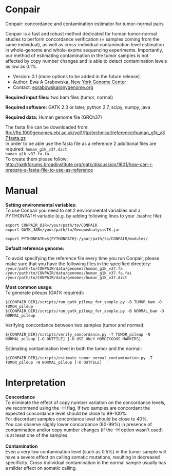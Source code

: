 # Conpair
Conpair: concordance and contamination estimator for tumor–normal pairs

Conpair is a fast and robust method dedicated for human tumor-normal studies to perform concordance verification (= samples coming from the same individual), as well as cross-individual contamination level estimation in whole-genome and whole-exome sequencing experiments. Importantly, our method of estimating contamination in the tumor samples is not affected by copy number changes and is able to detect contamination levels as low as 0.1%.

* Version: 0.1 (more options to be added in the future release)
* Author: Ewa A Grabowska, [New York Genome Center](https://www.nygenome.org)
* Contact: egrabowska@nygenome.org

**Required input files:** two bam files (tumor, normal)

**Required software:** GATK 2.3 or later, python 2.7, scipy, numpy, java

**Required data:** Human genome file (GRCh37)  
  
The fasta file can be downloaded from: ftp://ftp.1000genomes.ebi.ac.uk/vol1/ftp/technical/reference/human_g1k_v37.fasta.gz  
In order to be able use the fasta file as a reference 2 additional files are required:
`human_g1k_v37.dict`  
`human_g1k_v37.fa.fa`  
To create them please follow: http://gatkforums.broadinstitute.org/gatk/discussion/1601/how-can-i-prepare-a-fasta-file-to-use-as-reference


# Manual

**Setting environmental variables:**   
To use Conpair you need to set 2 environmental variables and a PYTHONPATH variable (e.g. by adding following lines to your .bashrc file):  
```
export CONPAIR_DIR=/your/path/to/CONPAIR  
export GATK_JAR=/your/path/to/GenomeAnalysisTK.jar

export PYTHONPATH=${PYTHONPATH}:/your/path/to/CONPAIR/modules/
```
**Default reference genome:**

To avoid specifying the reference file every time you run Conpair, please make sure that you have the following files in the specified directory:
`/your/path/to/CONPAIR/data/genomes/human_g1k_v37.fa`  
`/your/path/to/CONPAIR/data/genomes/human_g1k_v37.fa.fai`  
`/your/path/to/CONPAIR/data/genomes/human_g1k_v37.dict`
<br/>

**Most common usage:**   
To generate pileups (GATK required):
```
${CONPAIR_DIR}/scripts/run_gatk_pileup_for_sample.py -B TUMOR_bam -O TUMOR_pileup
${CONPAIR_DIR}/scripts/run_gatk_pileup_for_sample.py -B NORMAL_bam -O NORMAL_pileup
```
Verifying concordance between two samples (tumor and normal):
```  
${CONPAIR_DIR}/scripts/verify_concordance.py -T TUMOR_pileup -N NORMAL_pileup [-O OUTFILE] [-H USE ONLY HOMOZYGOUS MARKERS]
```  
Estimating contamination level in both the tumor and the normal:
```
${CONPAIR_DIR}/scripts/estimate_tumor_normal_contamination.py -T TUMOR_pileup -N NORMAL_pileup [-O OUTFILE]
```  


# Interpretation  
**Concordance**  
To eliminate the effect of copy number variation on the concordance levels, we recommend using the -H flag. 
If two samples are concordant the expected concordance level should be close to 99-100%.  
For discordant samples concordance level should be close to 40%.  
You can observe slighly lower concordance (80-99%) in presence of contamination and/or copy number changes (if the -H option wasn't used) is at least one of the samples.   
<br/>
**Contamination**   
Even a very low contamination level (such as 0.5%) in the tumor sample will have a severe effect on calling somatic mutations, resulting in decreased specificity. Cross-individual contamination in the normal sample usually has a milder effect on somatic calling.

